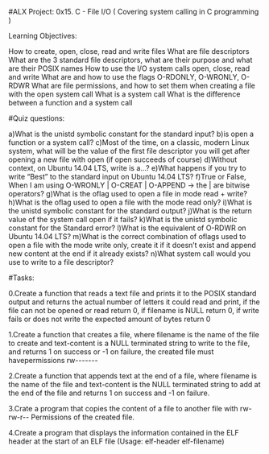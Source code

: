 #ALX Project: 0x15. C - File I/O ( Covering system calling in C programming )

Learning Objectives:

How to create, open, close, read and write files
What are file descriptors
What are the 3 standard file descriptors, what are their purpose and what are their POSIX names
How to use the I/O system calls open, close, read and write
What are and how to use the flags O-RDONLY, O-WRONLY, O-RDWR
What are file permissions, and how to set them when creating a file with the open system call
What is a system call
What is the difference between a function and a system call

#Quiz questions:

a)What is the unistd symbolic constant for the standard input?
b)is open a function or a system call?
c)Most of the time, on a classic, modern Linux system, what will be the value of the first file descriptor you will get after opening a new file with open (if open succeeds of course)
d)Without context, on Ubuntu 14.04 LTS, write is a…?
e)What happens if you try to write “Best” to the standard input on Ubuntu 14.04 LTS?
f)True or False, When I am using O-WRONLY | O-CREAT | O-APPEND -> the | are bitwise operators?
g)What is the oflag used to open a file in mode read + write?
h)What is the oflag used to open a file with the mode read only?
i)What is the unistd symbolic constant for the standard output?
j)What is the return value of the system call open if it fails?
k)What is the unistd symbolic constant for the Standard error?
l)What is the equivalent of O-RDWR on Ubuntu 14.04 LTS?
m)What is the correct combination of oflags used to open a file with the mode write only, create it if it doesn’t exist and append new content at the end if it already exists?
n)What system call would you use to write to a file descriptor?

#Tasks:

0.Create a function that reads a text file and prints it to the POSIX standard output and returns the actual number of letters it could read and print, if the file can not be opened or read return 0, if filename is NULL return 0, if write fails or does not write the expected amount of bytes return 0

1.Create a function that creates a file, where filename is the name of the file to create and text-content is a NULL terminated string to write to the file, and returns 1 on success or -1 on failure, the created file must havepermissions rw-------

2.Create a function that appends text at the end of a file, where filename is the name of the file and text-content is the NULL terminated string to add at the end of the file and returns 1 on success and -1 on failure.

3.Crate a program that copies the content of a file to another file with rw-rw-r-- Permissions of the created file.

4.Create a program that displays the information contained in the ELF header at the start of an ELF file (Usage: elf-header elf-filename)
